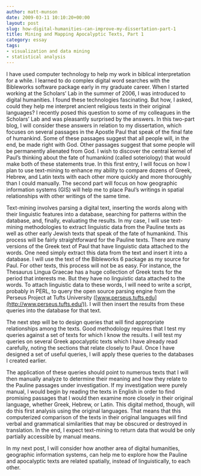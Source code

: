 ```yaml
---
author: matt-munson
date: 2009-03-11 10:10:20+00:00
layout: post
slug: how-digital-humanities-can-improve-my-dissertation-part-1
title: Mining and Mapping Apocalyptic Texts, Part 1
category: essay
tags:
- visualization and data mining
- statistical analysis
---
```


I have used computer technology to help my work in biblical interpretation for a while. I learned to do complex digital word searches with the Bibleworks software package early in my graduate career. When I started working at the Scholars’ Lab in the summer of 2006, I was introduced to digital humanities. I found these technologies fascinating. But how, I asked, could they help me interpret ancient religious texts in their original languages? I recently posed this question to some of my colleagues in the Scholars’ Lab and was pleasantly surprised by the answers. In this two-part blog, I will consider these answers in relation to my dissertation, which focuses on several passages in the Apostle Paul that speak of the final fate of humankind. Some of these passages suggest that all people will, in the end, be made right with God. Other passages suggest that some people will be permanently alienated from God. I wish to discover the central kernel of Paul’s thinking about the fate of humankind (called soteriology) that would make both of these statements true. In this first entry, I will focus on how I plan to use text-mining to enhance my ability to compare dozens of Greek, Hebrew, and Latin texts with each other more quickly and more thoroughly than I could manually. The second part will focus on how geographic information systems (GIS) will help me to place Paul’s writings in spatial relationships with other writings of the same time.


Text-mining involves parsing a digital text, inserting the words along with their linguistic features into a database, searching for patterns within the database, and, finally, evaluating the results. In my case, I will use text-mining methodologies to extract linguistic data from the Pauline texts as well as other early Jewish texts that speak of the fate of humankind. This process will be fairly straightforward for the Pauline texts. There are many versions of the Greek text of Paul that have linguistic data attached to the words. One need simply extract this data from the text and insert it into a database. I will use the text of the Bibleworks 6 package as my source for Paul. For other texts, this process will not be as easy. For instance, the Thesaurus Lingua Graecae has a huge collection of Greek texts for the period that interests me. But they have no linguistic data attached to the words. To attach linguistic data to these words, I will need to write a script, probably in PERL, to query the open source parsing engine from the Perseus Project at Tufts University ([www.perseus.tufts.edu](http://www.perseus.tufts.edu/)). I will then insert the results from these queries into the database for that text.




The next step will be to design queries that will find appropriate relationships among the texts. Good methodology requires that I test my queries against a set of texts for which I know the results. I will test my queries on several Greek apocalyptic texts which I have already read carefully, noting the sections that relate closely to Paul. Once I have designed a set of useful queries, I will apply these queries to the databases I created earlier.




The application of these queries should point to numerous texts that I will then manually analyze to determine their meaning and how they relate to the Pauline passages under investigation. If my investigation were purely manual, I would begin by reading the texts in English in order to find promising passages that I would then examine more closely in their original language, whether Greek, Hebrew, or Latin. This digital method, though, will do this first analysis using the original languages. That means that this computerized comparison of the texts in their original languages will find verbal and grammatical similarities that may be obscured or destroyed in translation. In the end, I expect text-mining to return data that would be only partially accessible by manual means.




In my next post, I will consider how another area of digital humanities, geographic information systems, can help me to explore how the Pauline and apocalyptic texts are related spatially, instead of linguistically, to each other.



